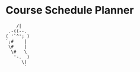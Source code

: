 # Course Schedule Planner


        /|
     .-((--.
    ( '`^'; )
    `;#    |
     \#    |
      \#   \ 
       '-.  )
          \(
           `
